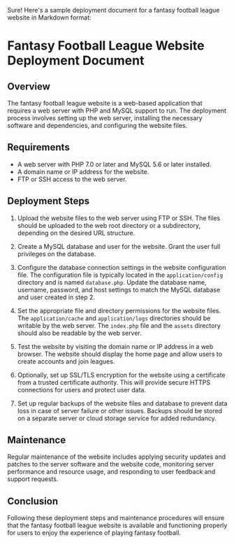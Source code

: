 Sure! Here's a sample deployment document for a fantasy football league website in Markdown format:

# Fantasy Football League Website Deployment Document

## Overview

The fantasy football league website is a web-based application that requires a web server with PHP and MySQL support to run. The deployment process involves setting up the web server, installing the necessary software and dependencies, and configuring the website files.

## Requirements

- A web server with PHP 7.0 or later and MySQL 5.6 or later installed.
- A domain name or IP address for the website.
- FTP or SSH access to the web server.

## Deployment Steps

1. Upload the website files to the web server using FTP or SSH. The files should be uploaded to the web root directory or a subdirectory, depending on the desired URL structure.

2. Create a MySQL database and user for the website. Grant the user full privileges on the database.

3. Configure the database connection settings in the website configuration file. The configuration file is typically located in the `application/config` directory and is named `database.php`. Update the database name, username, password, and host settings to match the MySQL database and user created in step 2.

4. Set the appropriate file and directory permissions for the website files. The `application/cache` and `application/logs` directories should be writable by the web server. The `index.php` file and the `assets` directory should also be readable by the web server.

5. Test the website by visiting the domain name or IP address in a web browser. The website should display the home page and allow users to create accounts and join leagues.

6. Optionally, set up SSL/TLS encryption for the website using a certificate from a trusted certificate authority. This will provide secure HTTPS connections for users and protect user data.

7. Set up regular backups of the website files and database to prevent data loss in case of server failure or other issues. Backups should be stored on a separate server or cloud storage service for added redundancy.

## Maintenance

Regular maintenance of the website includes applying security updates and patches to the server software and the website code, monitoring server performance and resource usage, and responding to user feedback and support requests.

## Conclusion

Following these deployment steps and maintenance procedures will ensure that the fantasy football league website is available and functioning properly for users to enjoy the experience of playing fantasy football.
